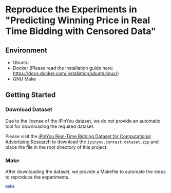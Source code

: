 # Reproduce the Experiments in "Predicting Winning Price in Real Time Bidding with Censored Data"

## Environment

- Ubuntu
- Docker (Please read the installation guide here: <https://docs.docker.com/installation/ubuntulinux/>)
- GNU Make

## Getting Started

### Download Dataset

Due to the license of the iPinYou dataset, we do not provide an automatic tool for downloading the required dataset.

Please visit the [iPinYou Real-Time Bidding Dataset
for Computational Advertising Research](http://data.computational-advertising.org/) to download the `ipinyou.contest.dataset.zip` and place the file in the root directory of this project.

### Make

After downloading the dataset, we provide a Makefile to automate the steps to reproduce the experiments.

```sh
make
```
